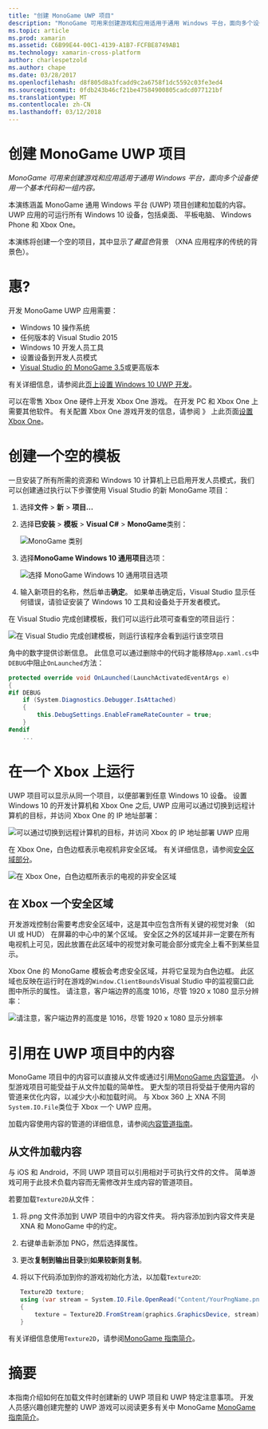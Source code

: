```yaml
---
title: "创建 MonoGame UWP 项目"
description: "MonoGame 可用来创建游戏和应用适用于通用 Windows 平台，面向多个设备使用一个基本代码和一组内容。"
ms.topic: article
ms.prod: xamarin
ms.assetid: C6B99E44-00C1-4139-A1B7-FCFBE8749AB1
ms.technology: xamarin-cross-platform
author: charlespetzold
ms.author: chape
ms.date: 03/28/2017
ms.openlocfilehash: d8f805d8a3fcadd9c2a6758f1dc5592c03fe3ed4
ms.sourcegitcommit: 0fdb243b46cf21be47584900805cadcd077121bf
ms.translationtype: MT
ms.contentlocale: zh-CN
ms.lasthandoff: 03/12/2018
---
```

# <a name="creating-a-monogame-uwp-project"></a>创建 MonoGame UWP 项目

_MonoGame 可用来创建游戏和应用适用于通用 Windows 平台，面向多个设备使用一个基本代码和一组内容。_

本演练涵盖 MonoGame 通用 Windows 平台 (UWP) 项目创建和加载的内容。 UWP 应用的可运行所有 Windows 10 设备，包括桌面、 平板电脑、 Windows Phone 和 Xbox One。

本演练将创建一个空的项目，其中显示了*藏蓝色*背景 （XNA 应用程序的传统的背景色）。


# <a name="requirements"></a>惠?

开发 MonoGame UWP 应用需要：

 - Windows 10 操作系统
 - 任何版本的 Visual Studio 2015
 - Windows 10 开发人员工具
 - 设置设备到开发人员模式
- [Visual Studio 的 MonoGame 3.5](http://www.monogame.net/2016/03/17/monogame-3-5/)或更高版本

有关详细信息，请参阅此[页上设置 Windows 10 UWP 开发](https://msdn.microsoft.com/en-us/windows/uwp/get-started/get-set-up)。

可以在零售 Xbox One 硬件上开发 Xbox One 游戏。 在开发 PC 和 Xbox One 上需要其他软件。 有关配置 Xbox One 游戏开发的信息，请参阅 》 上此页面[设置 Xbox One](https://msdn.microsoft.com/en-us/windows/uwp/xbox-apps/index)。


# <a name="creating-an-empty-template"></a>创建一个空的模板

一旦安装了所有所需的资源和 Windows 10 计算机上已启用开发人员模式，我们可以创建通过执行以下步骤使用 Visual Studio 的新 MonoGame 项目：

1. 选择**文件** > **新** > **项目...**
1. 选择**已安装** > **模板** > **Visual C#** > **MonoGame**类别： 

    ![](uwp-images/image1.png "MonoGame 类别")

1. 选择**MonoGame Windows 10 通用项目**选项： 

    ![](uwp-images/image2.png "选择 MonoGame Windows 10 通用项目选项")

1. 输入新项目的名称，然后单击**确定**。
如果单击确定后，Visual Studio 显示任何错误，请验证安装了 Windows 10 工具和设备处于开发者模式。 

在 Visual Studio 完成创建模板，我们可以运行此项可查看空的项目运行：

![](uwp-images/image3.png "在 Visual Studio 完成创建模板，则运行该程序会看到运行该空项目")

角中的数字提供诊断信息。 此信息可以通过删除中的代码才能移除`App.xaml.cs`中`DEBUG`中阻止`OnLaunched`方法：


```csharp
protected override void OnLaunched(LaunchActivatedEventArgs e)
{
#if DEBUG
    if (System.Diagnostics.Debugger.IsAttached)
    {
        this.DebugSettings.EnableFrameRateCounter = true;
    }
#endif
    ...
```

# <a name="running-on-xbox-one"></a>在一个 Xbox 上运行

UWP 项目可以显示从同一个项目，以便部署到任意 Windows 10 设备。 设置 Windows 10 的开发计算机和 Xbox One 之后, UWP 应用可以通过切换到远程计算机的目标，并访问 Xbox One 的 IP 地址部署：

![](uwp-images/remote.png "可以通过切换到远程计算机的目标，并访问 Xbox 的 IP 地址部署 UWP 应用")

在 Xbox One，白色边框表示电视机非安全区域。 有关详细信息，请参阅[安全区域部分](#Safe_Area_on_Xbox_One)。

![](uwp-images/safearea.png "在 Xbox One，白色边框所表示的电视的非安全区域")

## <a name="safe-area-on-xbox-one"></a>在 Xbox 一个安全区域

开发游戏控制台需要考虑安全区域中，这是其中应包含所有关键的视觉对象 （如 UI 或 HUD） 在屏幕的中心中的某个区域。 安全区之外的区域并非一定要在所有电视机上可见，因此放置在此区域中的视觉对象可能会部分或完全上看不到某些显示。

Xbox One 的 MonoGame 模板会考虑安全区域，并将它呈现为白色边框。 此区域也反映在运行时在游戏的`Window.ClientBounds`Visual Studio 中的监视窗口此图中所示的属性。 请注意，客户端边界的高度 1016，尽管 1920 x 1080 显示分辨率：

![](uwp-images/clientbounds.png "请注意，客户端边界的高度是 1016，尽管 1920 x 1080 显示分辨率")


# <a name="referencing-content-in-uwp-projects"></a>引用在 UWP 项目中的内容

MonoGame 项目中的内容可以直接从文件或通过引用[MonoGame 内容管道](~/graphics-games/cocossharp/content-pipeline/index.md)。 小型游戏项目可能受益于从文件加载的简单性。 更大型的项目将受益于使用内容的管道来优化内容，以减少大小和加载时间。 与 Xbox 360 上 XNA 不同`System.IO.File`类位于 Xbox 一个 UWP 应用。

加载内容使用内容的管道的详细信息，请参阅[内容管道指南](~/graphics-games/cocossharp/content-pipeline/index.md)。 


## <a name="loading-content-from-file"></a>从文件加载内容

与 iOS 和 Android，不同 UWP 项目可以引用相对于可执行文件的文件。 简单游戏可用于此技术负载内容而无需修改并生成内容的管道项目。

若要加载`Texture2D`从文件：

1. 将.png 文件添加到 UWP 项目中的内容文件夹。 将内容添加到内容文件夹是 XNA 和 MonoGame 中的约定。
1. 右键单击新添加 PNG，然后选择属性。
1. 更改**复制到输出目录**到**如果较新则复制**。
1. 将以下代码添加到你的游戏初始化方法，以加载`Texture2D`:

    ```csharp
    Texture2D texture;
    using (var stream = System.IO.File.OpenRead("Content/YourPngName.png"))
    {
        texture = Texture2D.FromStream(graphics.GraphicsDevice, stream);
    }
    ```

有关详细信息使用`Texture2D`，请参阅[MonoGame 指南简介](~/graphics-games/monogame/introduction/index.md)。


# <a name="summary"></a>摘要

本指南介绍如何在加载文件时创建新的 UWP 项目和 UWP 特定注意事项。 开发人员感兴趣创建完整的 UWP 游戏可以阅读更多有关中 MonoGame [MonoGame 指南简介](~/graphics-games/monogame/introduction/index.md)。